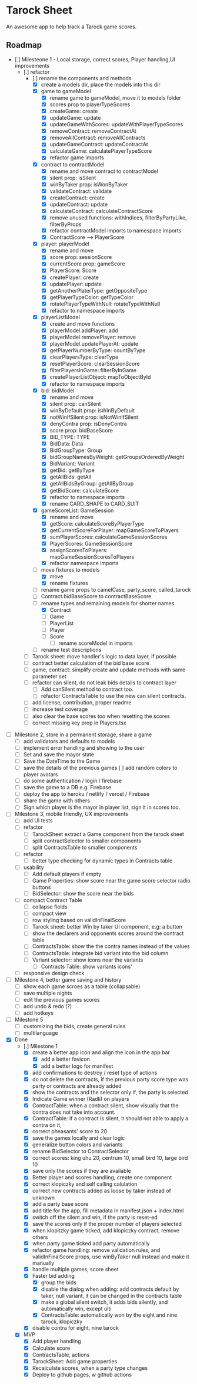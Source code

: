 # Tarock Sheet

An awesome app to help track a Tarock game scores.

## Roadmap

- [.] Milesteone 1 - Local storage, correct scores, Player handling,UI improvements
  - [.] refactor
    - [.] rename the components and methods
      - [x] create a models dir, place the models into this dir
      - [x] game to gameModel
        - [x] rename game to gameModel, move it to models folder
        - [x] scores prop to playerTypeScores
        - [x] createGame: create
        - [x] updateGame: update
        - [x] updateGameWithScores: updateWithPlayerTypeScores
        - [x] removeContract: removeContractAt
        - [x] removeAllContract: removeAllContracts
        - [x] updateGameContract: updateContractAt
        - [x] calculateGame: calculatePlayerTypeScore
        - [x] refactor game imports
      - [x] contract to contractModel
        - [x] rename and move contract to contractModel
        - [x] silent prop: isSilent
        - [x] winByTaker prop: isWonByTaker
        - [x] validateContract: validate
        - [x] createContract: create
        - [x] updateContract: update
        - [x] calculateContract: calculateContractScore
        - [x] remove unused functions: withIndices, filterByPartyLike, filterByProps
        - [x] refactor contractModel imports to namespace imports
        - [x] ContractScore --> PlayerScore
      - [x] player: playerModel
        - [x] rename and move
        - [x] score prop: sessionScore
        - [x] currentScore prop: gameScore
        - [x] PlayerScore: Score
        - [x] createPlayer: create
        - [x] updatePlayer: update
        - [x] getAnotherPlaterType: getOppositeType
        - [x] getPlayerTypeColor: getTypeColor
        - [x] rotatePlayerTypeWithNull: rotateTypeWithNull
        - [x] refactor to namespace imports
      - [x] playerListModel
        - [x] create and move functions
        - [x] playerModel.addPlayer: add
        - [x] playerModel.removePlayer: remove
        - [x] playerModel.updatePlayerAt: update
        - [x] getPlayerNumberByType: countByType
        - [x] clearPlayersType: clearType
        - [x] resetPlayerScore: clearSessionScore
        - [x] filterPlayersInGame: filterByInGame
        - [x] createPlayerListObject: mapToObjectById
        - [x] refactor to namespace imports
      - [x] bid: bidModel
        - [x] rename and move
        - [x] silent prop: canSilent
        - [x] winByDefault prop: isWinByDefault
        - [x] notWinIfSilent prop: isNotWinIfSilent
        - [x] denyContra prop: isDenyContra
        - [x] score prop: bidBaseScore
        - [x] BID_TYPE: TYPE
        - [x] BidData: Data
        - [x] BidGroupType: Group
        - [x] bidGroupNamesByWeight: getGroupsOrderedByWeight
        - [x] BidVariant: Variant
        - [x] getBid: getByType
        - [x] getAllBids: getAll
        - [x] getAllBidsByGroup: getAllByGroup
        - [x] getBidScore: calculateScore
        - [x] refactor to namespace imports
        - [x] rename CARD_SHAPE to CARD_SUIT
      - [x] gameScoreList: GameSession
        - [x] rename and move
        - [x] getScore: calculateScoreByPlayerType
        - [x] getCurrentScoreForPlayer: mapGameScoreToPlayers
        - [x] sumPlayerScores: calculateGameSessionScores
        - [x] PlayerScores: GameSessionScore
        - [x] assignScoresToPlayers: mapGameSessionScoresToPlayers
        - [x] refactor namespace imports
      - [ ] move fixtures to models
        - [x] move
        - [x] rename fixtures
      - [ ] rename game props to camelCase, party_score, called_tarock
      - [ ] Contract.bidBaseScore to contractBaseScore
      - [ ] rename types and remaining models for shorter names
        - [x] Contract
        - [ ] Game
        - [ ] PlayerList
        - [ ] Player
        - [ ] Score
          - [ ] rename scoreModel in imports
      - [ ] rename test descriptions
    - [ ] Tarock sheet: move handler's logic to data layer, if possible
    - [ ] contract better calculation of the bid base score
    - [ ] game, contract: simplify create and update methods with same parameter set
    - [ ] refactor can silent, do not leak bids details to contract layer
      - [ ] Add canSilent method to contract too.
      - [ ] refactor ContractsTable to use the new can silent contracts.      
    - [ ] add license, contribution, proper readme
    - [ ] increase test coverage
    - [ ] also clear the base scores too when resetting the scores
    - [ ] correct missing key prop in Players.tsx
- [ ] Milestone 2, store in a permanent storage, share a game
  - [ ] add validators and defaults to models
  - [ ] implement error handling and showing to the user
  - [ ] Set and save the mayor state
  - [ ] Save the DateTime to the Game
  - [ ] save the details of the previous games
    [ ] add random colors to player avatars
  - [ ] do some authentication / login / firebase
  - [ ] save the game to a DB e.g. Firebase
  - [ ] deploy the app to heroku / netlify / vercel / Firebase
  - [ ] share the game with others
  - [ ] Sign which player is the mayor in player list, sign it in scores too.
- [ ] Milestone 3, mobile friendly, UX improvements
  - [ ] add UI tests
  - [ ] refactor
    - [ ] TarockSheet extract a Game component from the tarock sheet
    - [ ] split contractSelector to smaller components
    - [ ] split ContractsTable to smaller components
  - [ ] refactor
    - [ ] better type checking for dynamic types in Contracts table
  - [ ] usability
    - [ ] Add default players if empty
    - [ ] Game Properties: show score near the game score selector radio buttons
    - [ ] BidSelector: show the score near the bids

  - [ ] compact Contract Table
    - [ ] collapse fields
    - [ ] compact view
    - [ ] row styling based on validInFinalScore
    - [ ] Tarock sheet: better Win by taker UI component, e.g: a button
    - [ ] show the declarers and opponents scores around the contract table
    - [ ] ContractsTable: show the the contra names instead of the values
    - [ ] ContractsTable: integrate bid variant into the bid column
    - [ ] Variant selector: show icons near the variants
      - [ ] Contracts Table: show variants icons'
  - [ ] responsive design check

- [ ] Milestone 4, better game saving and history
  - [ ] show each game scroes as a table (collapsable)
  - [ ] save multiple nights
  - [ ] edit the previous games scores
  - [ ] add undo & redo (?)
  - [ ] add hotkeys
- [ ] Milestone 5
  - [ ] customizing the bids, create general rules
  - [ ] multilanguage
- [x] Done
  - [.] Milestone 1
    - [x] create a better app icon and align the icon in the app bar
      - [x] add a better favicon
      - [x] add a better logo for manifest
    - [x] add confirmations to destroy / reset type of actions
    - [x] do not delete the contracts, if the previous party score type was party or contracts are already added
    - [x] show the contracts and the selector only if, the party is selected
    - [x] Indicate Game winner (Radli) on players
    - [x] ContractTable: when a contract silent, show visually that the contra does not take into account.
    - [x] ContractTable: if a contract is silent, it should not able to apply a contra on it,
    - [x] correct pheasants' score to 20
    - [x] save the games locally and clear logic
    - [x] generalize button colors and variants
    - [x] rename BidSelector to ContractSelector
    - [x] correct scores: king uhu 20, centrum 10, small bird 10, large bird 10
    - [x] save only the scores if they are available
    - [x] Better player and scores handling, create one component
    - [x] correct klopiczky and self calling calulation
    - [x] correct new contracts added as loose by taker instead of unknown
    - [x] add a party base score
    - [x] add title for the app, fill metadata in manifest.json + index.html
    - [x] switch off the silent and win, if the party is reset-ed
    - [x] save the scores only if the proper number of players selected
    - [x] when klopitzky game ticked, add klopiczky contract, remove others
    - [x] when party game ticked add party automatically 
    - [x] refactor game handling: remove validation rules, and validInFinalScore props, use winByTaker null instead and make it manually
    - [x] handle multiple games, score sheet
    - [x] Faster bid adding
      - [x] group the bids
      - [x] disable the dialog when adding: add contracts default by taker, null variant, it can be changed in the contracts table
      - [x] make a global silent switch, it adds bids silently, and automatically win, except ulti
      - [x] ContractsTable: automatically won by the eight and nine tarock, klopiczky
    - [x] disable contra for eight, nine tarock
  - [x] MVP
    - [x] Add player handling
    - [x] Calculate score
    - [x] ContractsTable, actions
    - [x] TarockSheet: Add game properties
    - [x] Recalculate scores, when a party type changes
    - [x] Deploy to github pages, w github actions

